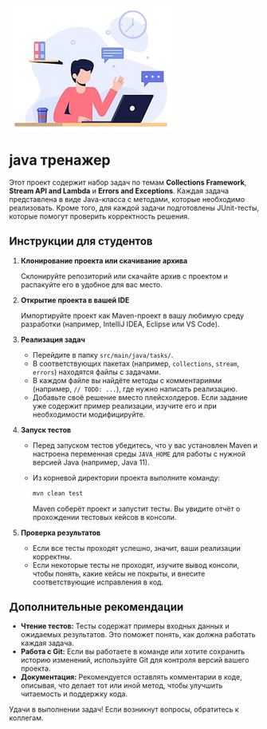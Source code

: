 ![Мое изображение](img.png)

#  java тренажер

Этот проект содержит набор задач по темам 
**Collections Framework**, 
**Stream API and Lambda** и 
**Errors and Exceptions**. 
Каждая задача представлена в виде Java-класса с методами, которые необходимо реализовать. Кроме того, для каждой задачи подготовлены JUnit-тесты, которые помогут проверить корректность решения.


## Инструкции для студентов

1. **Клонирование проекта или скачивание архива**

   Склонируйте репозиторий или скачайте архив с проектом и распакуйте его в удобное для вас место.

2. **Открытие проекта в вашей IDE**

   Импортируйте проект как Maven-проект в вашу любимую среду разработки (например, IntelliJ IDEA, Eclipse или VS Code).

3. **Реализация задач**

    - Перейдите в папку `src/main/java/tasks/`.
    - В соответствующих пакетах (например, `collections`, `stream`, `errors`) находятся файлы с задачами.
    - В каждом файле вы найдёте методы с комментариями (например, `// TODO: ...`), где нужно написать реализацию.
    - Добавьте своё решение вместо плейсхолдеров. Если задание уже содержит пример реализации, изучите его и при необходимости модифицируйте.

4. **Запуск тестов**

    - Перед запуском тестов убедитесь, что у вас установлен Maven и настроена переменная среды `JAVA_HOME` для работы с нужной версией Java (например, Java 11).
    - Из корневой директории проекта выполните команду:

      ```bash
      mvn clean test
      ```

      Maven соберёт проект и запустит тесты. Вы увидите отчёт о прохождении тестовых кейсов в консоли.

5. **Проверка результатов**

    - Если все тесты проходят успешно, значит, ваши реализации корректны.
    - Если некоторые тесты не проходят, изучите вывод консоли, чтобы понять, какие кейсы не покрыты, и внесите соответствующие исправления в код.

## Дополнительные рекомендации

- **Чтение тестов:** Тесты содержат примеры входных данных и ожидаемых результатов. Это поможет понять, как должна работать каждая задача.
- **Работа с Git:** Если вы работаете в команде или хотите сохранить историю изменений, используйте Git для контроля версий вашего проекта.
- **Документация:** Рекомендуется оставлять комментарии в коде, описывая, что делает тот или иной метод, чтобы улучшить читаемость и поддержку кода.

Удачи в выполнении задач! Если возникнут вопросы, обратитесь к  коллегам.
